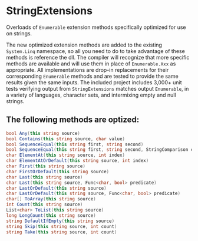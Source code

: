 StringExtensions
================

Overloads of `Enumerable` extension methods specifically optimized for use on strings.

The new optimized extension methods are added to the existing `System.Linq` namespace, so all you need to do to take advantage of these methods is reference the dll. The compiler will recognize that more specific methods are available and will use them in place of `Enumerable.Xxx` as appropriate. All implementations are drop-in replacements for their corresponding `Enumerable` methods and are tested to provide the same results given the same inputs. The included project includes 3,000+ unit tests verifying output from `StringExtensions` matches output `Enumerable`, in a variety of languages, character sets, and intermixing empty and null strings.

The following methods are optized:
----------------------------------

```c#
bool Any(this string source)
bool Contains(this string source, char value)
bool SequenceEqual(this string first, string second)
bool SequenceEqual(this string first, string second, StringComparison comparison)
char ElementAt(this string source, int index)
char ElementAtOrDefault(this string source, int index)
char First(this string source)
char FirstOrDefault(this string source)
char Last(this string source)
char Last(this string source, Func<char, bool> predicate)
char LastOrDefault(this string source)
char LastOrDefault(this string source, Func<char, bool> predicate)
char[] ToArray(this string source)
int Count(this string source)
List<char> ToList(this string source)
long LongCount(this string source)
string DefaultIfEmpty(this string source)
string Skip(this string source, int count)
string Take(this string source, int count)
```

